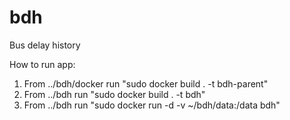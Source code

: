 # bdh
Bus delay history

How to run app:
1. From ../bdh/docker run "sudo docker build . -t bdh-parent"
2. From ../bdh run "sudo docker build . -t bdh"
3. From ../bdh run "sudo docker run -d -v ~/bdh/data:/data bdh"